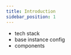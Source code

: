 ```yaml
---
title: Introduction
sidebar_position: 1
---
```


- tech stack 
- base instance config 
- components 